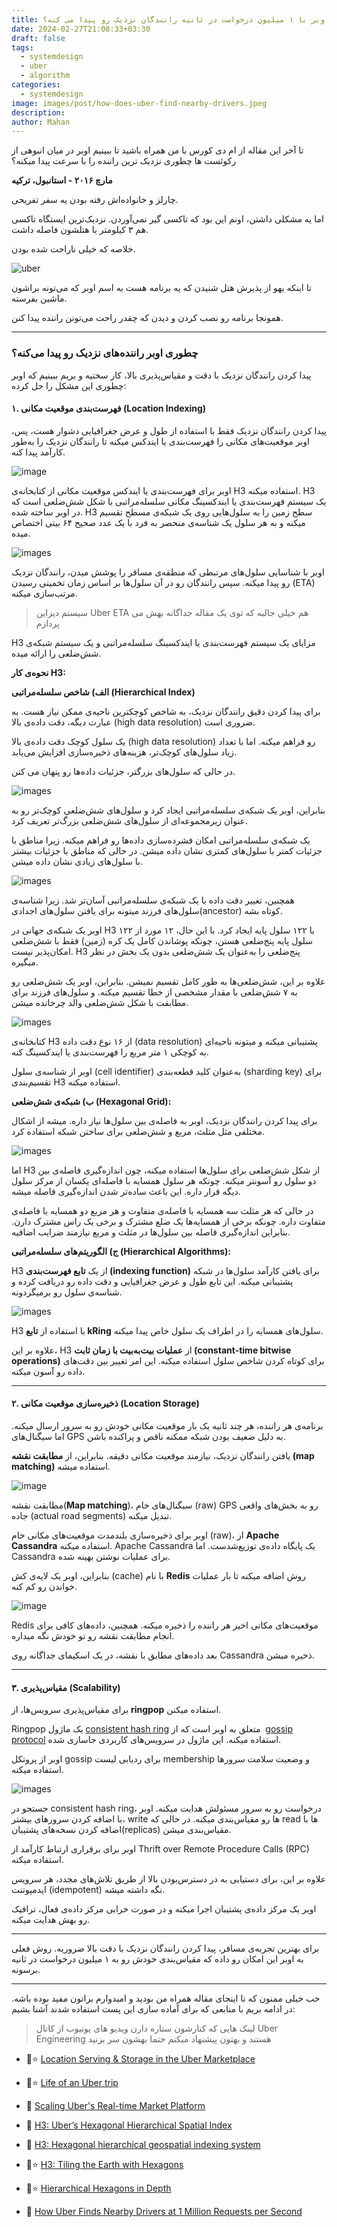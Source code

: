 ```yaml
---
title: چطوری اوبر با ۱ میلیون درخواست در ثانیه رانندگان نزدیک رو پیدا می کنه؟
date: 2024-02-27T21:08:33+03:30
draft: false
tags:
  - systemdesign
  - uber
  - algorithm
categories:
  - systemdesign
image: images/post/how-does-uber-find-nearby-drivers.jpeg
description: 
author: Mahan
---
```

تا آخر این مقاله از ام دی کورس با من همراه باشید تا ببینیم اوبر در میان انبوهی از رکوئست ها چطوری نزدیک ترین راننده را با سرعت پیدا میکنه؟

**مارچ ۲۰۱۶ - استانبول، ترکیه**

چارلز و خانواده‌اش رفته بودن یه سفر تفریحی.

اما یه مشکلی داشتن، اونم این بود که تاکسی گیر نمی‌آوردن. نزدیک‌ترین ایستگاه تاکسی هم ۳ کیلومتر با هتلشون فاصله داشت.

خلاصه که خیلی ناراحت شده بودن.

![uber](https://substackcdn.com/image/fetch/w_1456,c_limit,f_webp,q_auto:good,fl_progressive:steep/https%3A%2F%2Fsubstack-post-media.s3.amazonaws.com%2Fpublic%2Fimages%2Fa71a7971-3694-4236-a8bf-60d9bb6781e2_800x500.png)

تا اینکه یهو از پذیرش هتل شنیدن که یه برنامه هست به اسم اوبر که می‌تونه براشون ماشین بفرسته.

همونجا برنامه رو نصب کردن و دیدن که چقدر راحت می‌تونن راننده پیدا کنن.

---
### چطوری اوبر راننده‌های نزدیک رو پیدا می‌کنه؟

پیدا کردن رانندگان نزدیک با دقت و مقیاس‌پذیری بالا، کار سختیه  و بریم ببینیم که اوبر چطوری این مشکل را حل کرده:

#### ۱. فهرست‌بندی موقعیت مکانی (Location Indexing)

پیدا کردن رانندگان نزدیک فقط با استفاده از طول و عرض جغرافیایی دشوار هست، پس، اوبر موقعیت‌های مکانی را فهرست‌بندی یا ایندکس میکنه تا رانندگان نزدیک را به‌طور کارآمد پیدا کنه.

![image](https://substackcdn.com/image/fetch/w_1456,c_limit,f_webp,q_auto:good,fl_progressive:steep/https%3A%2F%2Fsubstack-post-media.s3.amazonaws.com%2Fpublic%2Fimages%2F858c7112-34fd-4a69-ab34-dda938505513_800x500.png)

اوبر برای فهرست‌بندی یا ایندکس موقعیت مکانی از کتابخانه‌ی H3 استفاده میکنه. 
H3 یک سیستم فهرست‌بندی یا ایندکسینگ مکانی سلسله‌مراتبی با شکل شش‌ضلعی است که در اوبر ساخته شده.
H3 سطح زمین را به سلول‌هایی روی یک شبکه‌ی مسطح تقسیم میکنه و به هر سلول یک شناسه‌ی منحصر به فرد با یک عدد صحیح ۶۴ بیتی اختصاص میده.

![images](https://substackcdn.com/image/fetch/w_1456,c_limit,f_webp,q_auto:good,fl_progressive:steep/https%3A%2F%2Fsubstack-post-media.s3.amazonaws.com%2Fpublic%2Fimages%2F99695104-77de-42d7-a909-351fc51c1f7e_800x500.png)


اوبر با شناسایی سلول‌های مرتبطی که منطقه‌ی مسافر را پوشش میدن، رانندگان نزدیک رو پیدا میکنه. سپس رانندگان رو در آن سلول‌ها بر اساس زمان تخمینی رسیدن (ETA) مرتب‌سازی میکنه.

> سیستم دیزاین Uber ETA هم خیلی جالبه که توی یک مقاله جداگانه بهش می پردازم 

H3 مزایای یک سیستم فهرست‌بندی یا ایندکسینگ سلسله‌مراتبی و یک سیستم شبکه‌ی شش‌ضلعی را ارائه میده.

**نحوه‌ی کار H3:**

**الف) شاخص سلسله‌مراتبی (Hierarchical Index)**

برای پیدا کردن دقیق رانندگان نزدیک، به شاخص کوچکترین ناحیه‌ی ممکن نیاز هست. به عبارت دیگه، دقت داده‌ی بالا (high data resolution) ضروری است.

یک سلول کوچک دقت داده‌ی بالا (high data resolution) رو فراهم میکنه. اما با تعداد زیاد سلول‌های کوچک‌تر، هزینه‌های ذخیره‌سازی افزایش می‌یابد.

در حالی که سلول‌های بزرگتر، جزئیات داده‌ها رو پنهان می کنن.

![images](https://substackcdn.com/image/fetch/w_1456,c_limit,f_webp,q_auto:good,fl_progressive:steep/https%3A%2F%2Fsubstack-post-media.s3.amazonaws.com%2Fpublic%2Fimages%2F63f06a50-7437-494d-b4bd-9c75a8ca0155_800x500.png)


بنابراین، اوبر یک شبکه‌ی سلسله‌مراتبی ایجاد کرد و سلول‌های شش‌ضلعی کوچک‌تر رو به عنوان زیرمجموعه‌ای از سلول‌های شش‌ضلعی بزرگ‌تر تعریف کرد.

یک شبکه‌ی سلسله‌مراتبی امکان فشرده‌سازی داده‌ها رو فراهم میکنه. زیرا مناطق با جزئیات کمتر با سلول‌های کمتری نشان داده میشن. در حالی که مناطق با جزئیات بیشتر با سلول‌های زیادی نشان داده میشن.

![images](https://substackcdn.com/image/fetch/w_1456,c_limit,f_webp,q_auto:good,fl_progressive:steep/https%3A%2F%2Fsubstack-post-media.s3.amazonaws.com%2Fpublic%2Fimages%2F740d683b-1fef-41f1-ba26-bda7f083614c_800x500.png)

همچنین، تغییر دقت داده با یک شبکه‌ی سلسله‌مراتبی آسان‌تر شد. زیرا شناسه‌ی سلول‌های فرزند میتونه برای یافتن سلول‌های اجدادی(ancestor) کوتاه بشه.

اوبر یک شبکه‌ی جهانی در H3 با ۱۲۲ سلول پایه ایجاد کرد. با این حال، ۱۲ مورد از ۱۲۲ سلول پایه پنج‌ضلعی هستن، چونکه پوشاندن کامل یک کره (زمین) فقط با شش‌ضلعی امکان‌پذیر نیست. H3 پنج‌ضلعی را به‌عنوان یک شش‌ضلعی بدون یک بخش در نظر میگیره.

علاوه بر این، شش‌ضلعی‌ها به طور کامل تقسیم نمیشن. بنابراین، اوبر یک شش‌ضلعی رو به ۷ شش‌ضلعی با مقدار مشخصی از خطا تقسیم میکنه. و سلول‌های فرزند برای مطابقت با شکل شش‌ضلعی والد چرخانده میشن.

![images](https://substackcdn.com/image/fetch/w_1456,c_limit,f_webp,q_auto:good,fl_progressive:steep/https%3A%2F%2Fsubstack-post-media.s3.amazonaws.com%2Fpublic%2Fimages%2F5b75d70a-373f-4962-989a-74cc124ddb60_800x500.png)


کتابخانه‌ی H3 از ۱۶ نوع دقت داده (data resolution) پشتیبانی میکنه و میتونه ناحیه‌ای به کوچکی ۱ متر مربع را فهرست‌بندی یا ایندکسینگ کنه.

اوبر از شناسه‌ی سلول (cell identifier) به‌عنوان کلید قطعه‌بندی (sharding key) برای تقسیم‌بندی H3 استفاده میکنه.

**ب) شبکه‌ی شش‌ضلعی (Hexagonal Grid):**

برای پیدا کردن رانندگان نزدیک، اوبر به فاصله‌ی بین سلول‌ها نیاز داره. میشه از اشکال مختلفی مثل مثلث، مربع و شش‌ضلعی برای ساختن شبکه استفاده کرد.

![images](https://substackcdn.com/image/fetch/w_1456,c_limit,f_webp,q_auto:good,fl_progressive:steep/https%3A%2F%2Fsubstack-post-media.s3.amazonaws.com%2Fpublic%2Fimages%2Feedcd446-9416-4935-9289-be24a22e2c41_800x500.png)

اما H3 از شکل شش‌ضلعی برای سلول‌ها استفاده میکنه، چون اندازه‌گیری فاصله‌ی بین دو سلول رو آسونتر میکنه. چونکه هر سلول همسایه با فاصله‌ای یکسان از مرکز سلول دیگه قرار داره. این باعث ساده‌تر شدن اندازه‌گیری فاصله میشه.

در حالی که هر مثلث سه همسایه با فاصله‌ی متفاوت و هر مربع دو همسایه با فاصله‌ی متفاوت داره. چونکه برخی از همسایه‌ها یک ضلع مشترک و برخی یک راس مشترک دارن. بنابراین اندازه‌گیری فاصله بین سلول‌ها در مثلث و مربع نیازمند ضرایب اضافیه.


**ج) الگوریتم‌های سلسله‌مراتبی (Hierarchical Algorithms):**

H3 از یک **تابع فهرست‌بندی (indexing function)** برای یافتن کارآمد سلول‌ها در شبکه پشتیبانی میکنه. این تابع طول و عرض جغرافیایی و دقت داده رو دریافت کرده و شناسه‌ی سلول رو برمیگردونه.

![images](https://substackcdn.com/image/fetch/w_1456,c_limit,f_webp,q_auto:good,fl_progressive:steep/https%3A%2F%2Fsubstack-post-media.s3.amazonaws.com%2Fpublic%2Fimages%2F3a5e877a-0300-4eb2-8aa6-ef56e8045695_800x500.gif)


H3 با استفاده از **تابع kRing** سلول‌های همسایه را در اطراف یک سلول خاص پیدا میکنه.

علاوه بر این، H3 از **عملیات بیت‌به‌بیت با زمان ثابت (constant-time bitwise operations)** برای کوتاه کردن شاخص سلول استفاده میکنه. این امر تغییر بین دقت‌های داده رو آسون میکنه.

---

#### ۲. ذخیره‌سازی موقعیت مکانی (Location Storage)

برنامه‌ی هر راننده، هر چند ثانیه یک بار موقعیت مکانی خودش رو به سرور ارسال میکنه. اما سیگنال‌های GPS به دلیل ضعیف بودن شبکه ممکنه ناقص و پراکنده باشن.

یافتن رانندگان نزدیک، نیازمند موقعیت مکانی دقیقه. بنابراین، از **مطابقت نقشه (map matching)** استفاده میشه.

![image](https://substackcdn.com/image/fetch/w_1456,c_limit,f_webp,q_auto:good,fl_lossy/https%3A%2F%2Fsubstack-post-media.s3.amazonaws.com%2Fpublic%2Fimages%2F1122625f-15dc-4b1c-978e-17488e1e2ae6_1200x630.gif)

مطابقت نقشه(**Map matching**)، سیگنال‌های خام (raw) GPS رو به بخش‌های واقعی جاده (actual road segments) تبدیل میکنه.

اوبر برای ذخیره‌سازی بلندمدت موقعیت‌های مکانی خام (raw)، از **Apache Cassandra** استفاده میکنه. Apache Cassandra یک پایگاه داده‌ی توزیع‌شدست. اما Cassandra برای عملیات نوشتن بهینه شده.

بنابراین، اوبر یک لایه‌ی کش (cache) با نام **Redis** روش اضافه میکنه تا بار عملیات خواندن رو کم کنه.

![image](https://substackcdn.com/image/fetch/w_1456,c_limit,f_webp,q_auto:good,fl_progressive:steep/https%3A%2F%2Fsubstack-post-media.s3.amazonaws.com%2Fpublic%2Fimages%2Fb3c26801-188d-49f7-9152-be2879a9fd13_800x500.png)

Redis موقعیت‌های مکانی اخیر هر راننده را ذخیره میکنه. همچنین، داده‌های کافی برای انجام مطابقت نقشه رو تو خودش نگه میداره.

بعد داده‌های مطابق با نقشه، در یک اسکیمای جداگانه روی Cassandra ذخیره میشن.

---

#### ۳. مقیاس‌پذیری (Scalability)

برای مقیاس‌پذیری سرویس‌ها، از **ringpop** استفاده میکنن.

Ringpop یک ماژول [consistent hash ring](https://newsletter.systemdesign.one/p/what-is-consistent-hashing)   متعلق به اوبر است که از  [gossip protocol](https://newsletter.systemdesign.one/p/gossiping-protocol) استفاده میکنه. این ماژول در سرویس‌های کاربردی جاسازی شده.

اوبر از پروتکل gossip برای ردیابی لیست membership و وضعیت سلامت سرورها استفاده میکنه.

![images](https://substackcdn.com/image/fetch/w_1456,c_limit,f_webp,q_auto:good,fl_progressive:steep/https%3A%2F%2Fsubstack-post-media.s3.amazonaws.com%2Fpublic%2Fimages%2F1033c512-4583-4b25-bb56-da749b19a2f4_800x500.png)


جستجو در consistent hash ring، درخواست رو به سرور مسئولش هدایت میکنه. اوبر با اضافه کردن سرورهای بیشتر، write ها رو مقیاس‌بندی ‌میکنه. در حالی که read ها با اضافه کردن نسخه‌های پشتیبان(replicas) مقیاس‌بندی میشن.

اوبر برای برقراری ارتباط کارآمد از Thrift over Remote Procedure Calls (RPC) استفاده میکنه.

علاوه بر این، برای دستیابی به در دسترس‌بودن بالا از طریق تلاش‌های مجدد، هر سرویس ایدمپوتنت (idempotent) نگه داشته میشه.

اوبر یک مرکز داده‌ی پشتیبان اجرا میکنه و در صورت خرابی مرکز داده‌ی فعال، ترافیک رو بهش هدایت میکنه.

---

برای بهترین تجربه‌ی مسافر، پیدا کردن رانندگان نزدیک با دقت بالا ضروریه. روش فعلی به اوبر این امکان رو داده که مقیاس‌بندی خودش رو به ۱ میلیون درخواست در ثانیه برسونه.

---

خب خیلی ممنون که تا اینجای مقاله همراه من بودید و امیدوارم براتون مفید بوده باشه. در ادامه بریم با منابعی که برای آماده سازی این پست استفاده شدند آشنا بشیم:

> لینک هایی که کنارشون ستاره دارن ویدیو های یوتیوب از کانال
Uber Engineering هستند و بهتون پیشنهاد میکنم حتما بهشون سر بزنید 

- 🔗⭐ [Location Serving & Storage in the Uber Marketplace](https://www.youtube.com/watch?v=AzptiVdUJXg)
    
- 🔗⭐ [Life of an Uber trip](https://www.youtube.com/watch?v=GyS3m5SyRuQ&list=PLLEUtp5eGr7DcknAkGa62w4LmyAfz37Au)
    
- 🔗 [Scaling Uber's Real-time Market Platform](https://www.infoq.com/presentations/uber-market-platform/)
    
- 🔗 [H3: Uber’s Hexagonal Hierarchical Spatial Index](https://web.archive.org/web/20230725015208/https://www.uber.com/en-DE/blog/h3/)
    
- 🔗 [H3: Hexagonal hierarchical geospatial indexing system](https://h3geo.org/)
    
- 🔗⭐ [H3: Tiling the Earth with Hexagons](https://www.youtube.com/watch?v=ay2uwtRO3QE)
    
- 🔗⭐ [Hierarchical Hexagons in Depth](https://www.youtube.com/watch?v=UILoSqvIM2w)
- 🔗 [How Uber Finds Nearby Drivers at 1 Million Requests per Second](https://newsletter.systemdesign.one/p/how-does-uber-find-nearby-drivers?ref=dailydev)
